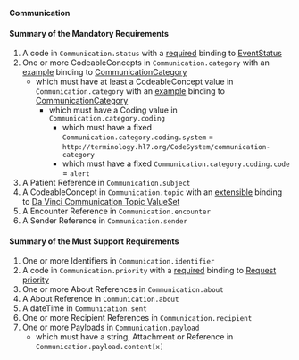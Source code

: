 **Communication**

#### Summary of the Mandatory Requirements
1.  A  code  in `Communication.status`
with a [required](http://hl7.org/fhir/R4/terminologies.html#required)
 binding to [EventStatus](http://hl7.org/fhir/ValueSet/event-status|4.0.0)
1. One or more  CodeableConcepts  in `Communication.category`
with an [example](http://hl7.org/fhir/R4/terminologies.html#example)
 binding to [CommunicationCategory](http://hl7.org/fhir/ValueSet/communication-category)
   - which must have at least  a  CodeableConcept value  in `Communication.category`
with an [example](http://hl7.org/fhir/R4/terminologies.html#example)
 binding to [CommunicationCategory](http://hl7.org/fhir/ValueSet/communication-category)
      - which must have a  Coding value  in `Communication.category.coding`
         - which must have a fixed `Communication.category.coding.system` = `http://terminology.hl7.org/CodeSystem/communication-category`
         - which must have a fixed `Communication.category.coding.code` = `alert`
1.  A Patient Reference  in `Communication.subject`
1.  A  CodeableConcept  in `Communication.topic`
with an [extensible](http://hl7.org/fhir/R4/terminologies.html#extensible)
 binding to [Da Vinci Communication Topic ValueSet](ValueSet-communication-topic.html)
1.  A Encounter Reference  in `Communication.encounter`
1.  A Sender Reference  in `Communication.sender`

#### Summary of the Must Support Requirements
1. One or more  Identifiers  in `Communication.identifier`
1.  A  code  in `Communication.priority`
with a [required](http://hl7.org/fhir/R4/terminologies.html#required)
 binding to [Request priority](http://hl7.org/fhir/ValueSet/request-priority|4.0.0)
1. One or more About References  in `Communication.about`
1.  A About Reference  in `Communication.about`
1.  A  dateTime  in `Communication.sent`
1. One or more Recipient References  in `Communication.recipient`
1. One or more  Payloads  in `Communication.payload`
   - which must have a  string, Attachment or Reference in `Communication.payload.content[x]`
